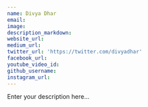 ```yaml
---
name: Divya Dhar
email:
image:
description_markdown:
website_url:
medium_url:
twitter_url: 'https://twitter.com/divyadhar'
facebook_url:
youtube_video_id:
github_username:
instagram_url:
---
```


Enter your description here...
